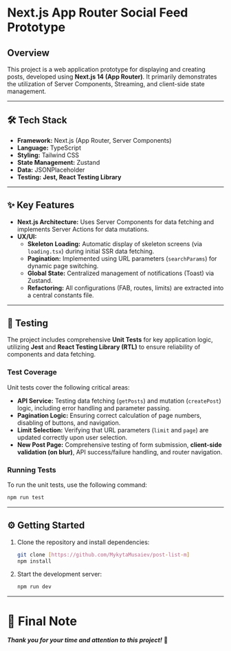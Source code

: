 # Next.js App Router Social Feed Prototype

## Overview

This project is a web application prototype for displaying and creating posts, developed using **Next.js 14 (App Router)**. It primarily demonstrates the utilization of Server Components, Streaming, and client-side state management.

---

## 🛠️ Tech Stack

- **Framework:** Next.js (App Router, Server Components)
- **Language:** TypeScript
- **Styling:** Tailwind CSS
- **State Management:** Zustand
- **Data:** JSONPlaceholder
- **Testing:** **Jest, React Testing Library**

---

## ✨ Key Features

- **Next.js Architecture:** Uses Server Components for data fetching and implements Server Actions for data mutations.
- **UX/UI:**
  - **Skeleton Loading:** Automatic display of skeleton screens (via `loading.tsx`) during initial SSR data fetching.
  - **Pagination:** Implemented using URL parameters (`searchParams`) for dynamic page switching.
  - **Global State:** Centralized management of notifications (Toast) via Zustand.
  - **Refactoring:** All configurations (FAB, routes, limits) are extracted into a central constants file.

---

## 🧪 Testing

The project includes comprehensive **Unit Tests** for key application logic, utilizing **Jest** and **React Testing Library (RTL)** to ensure reliability of components and data fetching.

### Test Coverage

Unit tests cover the following critical areas:

- **API Service:** Testing data fetching (`getPosts`) and mutation (`createPost`) logic, including error handling and parameter passing.
- **Pagination Logic:** Ensuring correct calculation of page numbers, disabling of buttons, and navigation.
- **Limit Selection:** Verifying that URL parameters (`limit` and `page`) are updated correctly upon user selection.
- **New Post Page:** Comprehensive testing of form submission, **client-side validation (on blur)**, API success/failure handling, and router navigation.

### Running Tests

To run the unit tests, use the following command:

```bash
npm run test
```

---

## ⚙️ Getting Started

1.  Clone the repository and install dependencies:
    ```bash
    git clone [https://github.com/MykytaMusaiev/post-list-m]
    npm install
    ```
2.  Start the development server:
    ```bash
    npm run dev
    ```

---

# 🎉 Final Note

**_Thank you for your time and attention to this project\!_** 🚀
